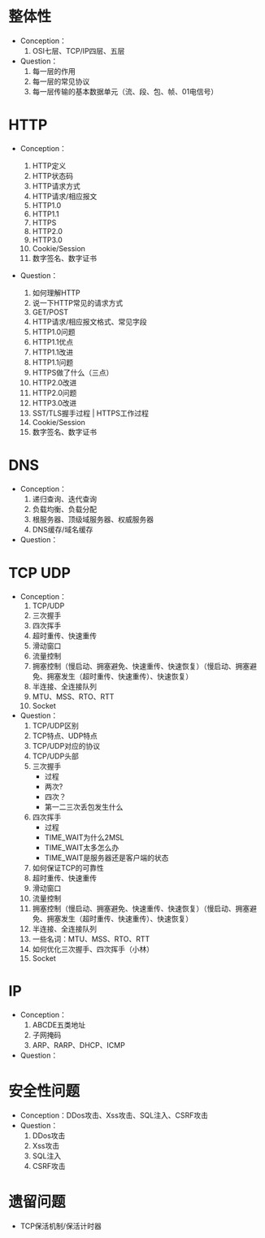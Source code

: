 # 整体性

- Conception：
  1. OSI七层、TCP/IP四层、五层
- Question：
  1. 每一层的作用
  2. 每一层的常见协议
  3. 每一层传输的基本数据单元（流、段、包、帧、01电信号）

# HTTP

- Conception：
  1. HTTP定义
  2. HTTP状态码
  3. HTTP请求方式
  4. HTTP请求/相应报文
  5. HTTP1.0
  6. HTTP1.1
  7. HTTPS
  8. HTTP2.0
  9. HTTP3.0
  10. Cookie/Session
  11. 数字签名、数字证书

- Question：
  1. 如何理解HTTP
  2. 说一下HTTP常见的请求方式
  3. GET/POST
  4. HTTP请求/相应报文格式、常见字段
  5. HTTP1.0问题
  6. HTTP1.1优点
  7. HTTP1.1改进
  8. HTTP1.1问题
  9. HTTPS做了什么（三点）
  10. HTTP2.0改进
  11. HTTP2.0问题
  12. HTTP3.0改进
  13. SST/TLS握手过程 | HTTPS工作过程
  14. Cookie/Session
  15. 数字签名、数字证书

# DNS

- Conception：
  1. 递归查询、迭代查询
  2. 负载均衡、负载分配
  3. 根服务器、顶级域服务器、权威服务器
  4. DNS缓存/域名缓存
- Question：

# TCP UDP

- Conception：
  1. TCP/UDP
  2. 三次握手
  3. 四次挥手
  4. 超时重传、快速重传
  5. 滑动窗口
  6. 流量控制
  7. 拥塞控制（慢启动、拥塞避免、快速重传、快速恢复）（慢启动、拥塞避免、拥塞发生（超时重传、快速重传）、快速恢复）
  8. 半连接、全连接队列
  9. MTU、MSS、RTO、RTT
  10. Socket
- Question：
  1. TCP/UDP区别
  2. TCP特点、UDP特点 
  3. TCP/UDP对应的协议
  4. TCP/UDP头部
  5. 三次握手
     - 过程
     - 两次?
     - 四次？
     - 第一二三次丢包发生什么
  6. 四次挥手
     - 过程
     - TIME_WAIT为什么2MSL
     - TIME_WAIT太多怎么办
     - TIME_WAIT是服务器还是客户端的状态
  7. 如何保证TCP的可靠性
  8. 超时重传、快速重传
  9. 滑动窗口
  10. 流量控制
  11. 拥塞控制（慢启动、拥塞避免、快速重传、快速恢复）（慢启动、拥塞避免、拥塞发生（超时重传、快速重传）、快速恢复）
  12. 半连接、全连接队列
  13. 一些名词：MTU、MSS、RTO、RTT
  14. 如何优化三次握手、四次挥手（小林）
  15. Socket

# IP

- Conception：
  1. ABCDE五类地址
  2. 子网掩码
  3. ARP、RARP、DHCP、ICMP
- Question：

# 安全性问题

- Conception：DDos攻击、Xss攻击、SQL注入、CSRF攻击
- Question：
  1. DDos攻击
  2. Xss攻击
  3. SQL注入
  4. CSRF攻击

# 遗留问题

- TCP保活机制/保活计时器

